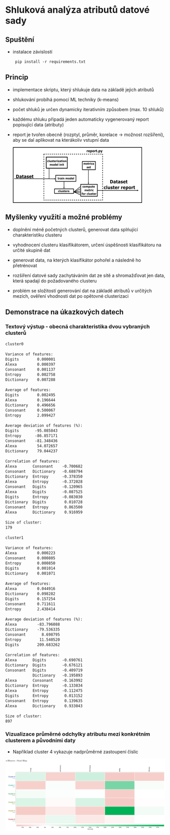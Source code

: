 # Shluková analýza atributů datové sady

## Spuštění

-  instalace závislostí
    
        pip install -r requirements.txt 

## Princip

- implementace skriptu, který shlukuje data na základě jejich atributů

- shlukování probíhá pomocí ML techniky (k-means)

- počet shluků je určen dynamicky iterativním způsobem (max. 10 shluků)

- každému shluku připadá jeden automaticky vygenerovaný report popisující data (atributy)

- report je tvořen obecně (rozptyl, průměr, korelace → možnost rozšíření), aby se dal aplikovat na kterákoliv vstupní data

    ![image](./pic/report_principle.png)

## Myšlenky využití a možné problémy

- doplnění méně početných clusterů, generovat data splńující charakteristiku clusteru

- vyhodnocení clusteru klasifikátorem, určení úspěšnosti klasifikátoru na určité skupině dat

- generovat data, na kterých klasifikátor pohořel a následně ho přetrénovat

- rozšíření datové sady zachytáváním dat ze sítě a shromažďovat jen data, která spadají do požadovaného clusteru

- problém se složitostí generování dat na základě atributů v určitých mezích, ověření vhodnosti dat po opětovné clusterizaci

## Demonstrace na úkazkových datech

### Textový výstup - obecná charakteristika dvou vybraných clusterů

    cluster0

    Variance of features:
    Digits        0.000001
    Alexa         0.000397
    Consonant     0.001137
    Entropy       0.002758
    Dictionary    0.007288

    Average of features:
    Digits        0.002495
    Alexa         0.196644
    Dictionary    0.496656
    Consonant     0.500067
    Entropy       2.099427

    Average deviation of features (%):
    Digits       -95.085843
    Entropy      -86.857171
    Consonant    -81.348436
    Alexa         54.072657
    Dictionary    79.044237

    Correlation of features:
    Alexa       Consonant    -0.700682
    Consonant   Dictionary   -0.688794
    Dictionary  Entropy      -0.378350
    Alexa       Entropy      -0.372028
    Consonant   Digits       -0.120965
    Alexa       Digits       -0.087525
    Digits      Entropy      -0.083030
    Dictionary  Digits        0.010728
    Consonant   Entropy       0.863500
    Alexa       Dictionary    0.916959

    Size of cluster:
    179 

    cluster1

    Variance of features:
    Alexa         0.000223
    Consonant     0.000805
    Entropy       0.000850
    Digits        0.001014
    Dictionary    0.001071

    Average of features:
    Alexa         0.044916
    Dictionary    0.098282
    Digits        0.157254
    Consonant     0.711611
    Entropy       2.438414

    Average deviation of features (%):
    Alexa         -83.796088
    Dictionary    -79.536335
    Consonant       8.698795
    Entropy        11.540520
    Digits        209.683262

    Correlation of features:
    Alexa       Digits       -0.690761
    Dictionary  Digits       -0.676121
    Consonant   Digits       -0.409719
                Dictionary   -0.195893
    Alexa       Consonant    -0.163992
    Dictionary  Entropy      -0.133834
    Alexa       Entropy      -0.112475
    Digits      Entropy       0.013152
    Consonant   Entropy       0.139635
    Alexa       Dictionary    0.933043

    Size of cluster:
    897 

### Vizualizace průměrné odchylky atributu mezi konkrétním clusterem a původními daty

- Například cluster 4 vykazuje nadprůměrné zastoupení číslic

![image](./pic/x_means_new.PNG)
